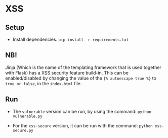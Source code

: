 # XSS

## Setup
* Install dependencies. `pip install -r requirements.txt`

## NB!
Jinja (Which is the name of the templating framework that is used together with Flask) has a XSS security feature build-in. This can be enabled/disabled by changing the value of the `{% autoescape true %}` to `true or false`, in the `index.html` file.   

## Run
* The `vulnerable` version can be run, by using the command: `python vulnerable.py` 

* For the `xss-secure` version, it can be run with the command: `python xss-secure.py`